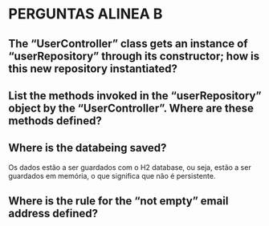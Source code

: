 # PERGUNTAS ALINEA B

## The “UserController” class gets an instance of “userRepository” through its constructor; how is this new repository instantiated? 


## List the methods invoked in the “userRepository” object by the “UserController”. Where are these methods defined?


## Where is the databeing saved?

Os dados estão a ser guardados com o H2 database, ou seja, estão a ser guardados em memória, o que significa que não é persistente.

## Where is the rule for the “not empty” email address defined?